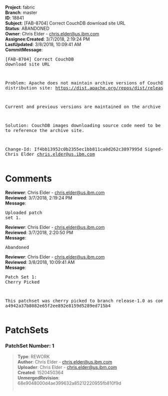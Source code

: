 <strong>Project</strong>: fabric</br><strong>Branch</strong>: master<br><strong>ID</strong>: 18841<br><strong>Subject</strong>: [FAB-8704] Correct CouchDB download site URL<br><strong>Status</strong>: ABANDONED<br><strong>Owner</strong>: Chris Elder - chris.elder@us.ibm.com<br><strong>Assignee</strong>:<strong>Created</strong>: 3/7/2018, 2:19:24 PM<br><strong>LastUpdated</strong>: 3/8/2018, 10:09:41 AM<br><strong>CommitMessage</strong>:<br><pre>[FAB-8704] Correct CouchDB download site URL

Problem:
Apache does not maintain archive versions of CouchDB on
the distribution site:
https://dist.apache.org/repos/dist/release/couchdb/source/

Current and previous versions are maintained on the archive site:
https://archive.apache.org/dist/couchdb/source/

Solution:
CouchDB images downloading source code need to be updated to reference
the archive site.

Change-Id: If4bb13952c0b2355ec1bb811ca0d262c3897995d
Signed-off-by: Chris Elder <chris.elder@us.ibm.com>
</pre><h1>Comments</h1><strong>Reviewer</strong>: Chris Elder - chris.elder@us.ibm.com<br><strong>Reviewed</strong>: 3/7/2018, 2:19:24 PM<br><strong>Message</strong>: <pre>Uploaded patch set 1.</pre><strong>Reviewer</strong>: Chris Elder - chris.elder@us.ibm.com<br><strong>Reviewed</strong>: 3/7/2018, 2:20:50 PM<br><strong>Message</strong>: <pre>Abandoned</pre><strong>Reviewer</strong>: Chris Elder - chris.elder@us.ibm.com<br><strong>Reviewed</strong>: 3/8/2018, 10:09:41 AM<br><strong>Message</strong>: <pre>Patch Set 1: Cherry Picked

This patchset was cherry picked to branch release-1.0 as commit a4942a37b8082e65f2ee892e8159d5289ed715b4</pre><h1>PatchSets</h1><h3>PatchSet Number: 1</h3><blockquote><strong>Type</strong>: REWORK<br><strong>Author</strong>: Chris Elder - chris.elder@us.ibm.com<br><strong>Uploader</strong>: Chris Elder - chris.elder@us.ibm.com<br><strong>Created</strong>: 1520450364<br><strong>UnmergedRevision</strong>: 68e9048000d4ae399632a85212220955fb810f9d<br><br></blockquote>